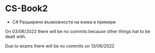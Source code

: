 # CS-Book2
- C# Разширени възможности на езика в примери






On 03/06/2022 there will be no commits because other things hat to be dealt with.
 
Due to exams there will be no commits on 13/06/2022
